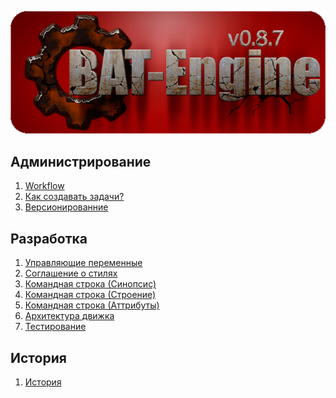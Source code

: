 ﻿
![logo](logo.png)

Администрирование
-----------------
1) [Workflow](adm/000-workflow.md)  
2) [Как создавать задачи?](adm/001-tasks.md)  
3) [Версионированние](adm/002-version.md)  

Разработка
----------
1) [Управляющие переменные](dev/000-variables.md)  
3) [Cоглашение о стилях](dev/001-notation.md)  
3) [Командная строка (Синопсис)](dev/002-cmd-sinopsis.md)  
4) [Командная строка (Строение)](dev/003-cmd-implement.md)  
5) [Командная строка (Аттрибуты)](dev/004-cmd-attrib.md)  
6) [Архитектура движка](dev/008-architecture.md)  
7) [Тестирование](test/000-tests.md)  

История
-------
1) [История](history.md)  


